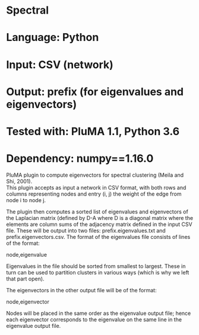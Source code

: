 # Spectral
# Language: Python
# Input: CSV (network)
# Output: prefix (for eigenvalues and eigenvectors)
# Tested with: PluMA 1.1, Python 3.6
# Dependency: numpy==1.16.0

PluMA plugin to compute eigenvectors for spectral clustering (Meila and Shi, 2001).  
This plugin accepts as input a network in CSV format, with both rows and columns representing
nodes and entry (i, j) the weight of the edge from node i to node j.

The plugin then computes a sorted list of eigenvalues and eigenvectors of the Laplacian matrix (defined by D-A where
D is a diagonal matrix where the elements are column sums of the adjacency matrix defined in 
the input CSV file.  These will be output into two files: prefix.eigenvalues.txt and prefix.eigenvectors.csv.
The format of the eigenvalues file consists of lines of the format:

node,eigenvalue

Eigenvalues in the file should be sorted from smallest to largest.  These in turn can be used
to partition clusters in various ways (which is why we left that part open).

The eigenvectors in the other output file will be of the format:

node,eigenvector

Nodes will be placed in the same order as the eigenvalue output file; hence each eigenvector
corresponds to the eigenvalue on the same line in the eigenvalue output file. 
